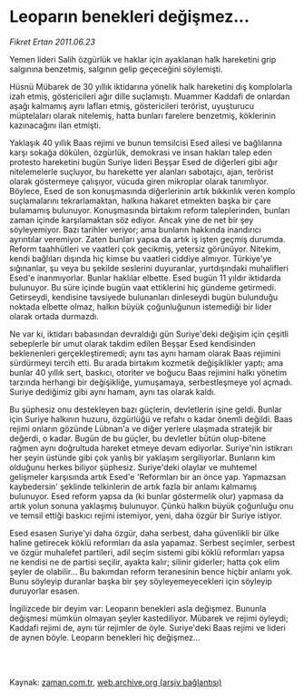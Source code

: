 # Leoparın benekleri değişmez...

*Fikret Ertan 2011.06.23*

<td class="columnist-detail">
<p>Yemen lideri Salih özgürlük ve haklar için ayaklanan halk hareketini grip salgınına benzetmiş, salgının gelip geçeceğini söylemişti.</p>
<p>
<div id="haberMetinDiv">
<p>Hüsnü Mübarek de 30 yıllık iktidarına yönelik halk hareketini dış komplolarla izah etmiş, göstericileri ağır dille suçlamıştı. Muammer Kaddafi de onlardan aşağı kalmamış aynı lafları etmiş, göstericileri terörist, uyuşturucu müptelaları olarak nitelemiş, hatta bunları farelere benzetmiş, köklerinin kazınacağını ilan etmişti.
<p>Yaklaşık 40 yıllık Baas rejimi ve bunun temsilcisi Esed ailesi ve bağlılarına karşı sokağa dökülen, özgürlük, demokrasi ve insan hakları talep eden protesto hareketini bugün Suriye lideri Beşşar Esed de diğerleri gibi ağır nitelemelerle suçluyor, bu harekette yer alanları sabotajcı, ajan, terörist olarak göstermeye çalışıyor, vücuda giren mikroplar olarak tanımlıyor. Böylece, Esed de son konuşmasında diğerlerinin artık bıkkınlık veren komplo suçlamalarını tekrarlamaktan, halkına hakaret etmekten başka bir çare bulamamış bulunuyor. Konuşmasında birtakım reform taleplerinden, bunları zaman içinde karşılamaktan söz ediyor. Ancak yine de net bir şey söyleyemiyor. Bazı tarihler veriyor; ama bunların hakkında inandırıcı ayrıntılar veremiyor. Zaten bunları yapsa da artık iş işten geçmiş durumda. Reform taahhütleri ve vaatleri çok gecikmiş, yetersiz görünüyor. Nitekim, kendi bağlıları dışında hiç kimse bu vaatleri ciddiye almıyor. Türkiye'ye sığınanlar, şu veya bu şekilde seslerini duyuranlar, yurtdışındaki muhalifleri Esed'e inanmıyorlar. Bunlar haklılar elbette. Esed bugün 11 yıldır iktidarda bulunuyor. Bu süre içinde bugün vaat ettiklerini hiç gündeme getirmedi. Getirseydi, kendisine tavsiyede bulunanları dinleseydi bugün bulunduğu noktada elbette olmaz, halkın büyük çoğunluğunun istemediği bir lider olarak ortada durmazdı.
<p>Ne var ki, iktidarı babasından devraldığı gün Suriye'deki değişim için çeşitli sebeplerle bir umut olarak takdim edilen Beşşar Esed kendisinden beklenenleri gerçekleştiremedi; aynı tas aynı hamam olarak Baas rejimini sürdürmeyi tercih etti. Bu arada birtakım kozmetik değişiklikler yaptı; ama bunlar 40 yıllık sert, baskıcı, otoriter ve boğucu Baas rejimini halkı yönetim tarzında herhangi bir değişikliğe, yumuşamaya, serbestleşmeye yol açmadı. Suriye dediğimiz gibi aynı hamam, aynı tas olarak kaldı.
<p> Bu şüphesiz onu destekleyen bazı güçlerin, devletlerin işine geldi. Bunlar için Suriye halkının huzuru, özgürlüğü ve refahı o kadar önemli değildi. Baas rejimi onların gözünde Lübnan'a ve diğer yerlere ulaşmada stratejik bir değerdi, o kadar. Bugün de bu güçler, bu devletler bütün olup-bitene rağmen aynı doğrultuda hareket etmeye devam ediyorlar. Suriye'nin istikrarı her şeyin üstünde gibi çok yanlış bir yaklaşım sergiliyorlar. Bunların kim olduğunu herkes biliyor şüphesiz. Suriye'deki olaylar ve muhtemel gelişmeler karşısında artık Esed'e 'Reformları bir an önce yap. Yapmazsan kaybedersin' şeklinde telkinlerin de artık fazla bir anlamı kalmamış bulunuyor. Esed reform yapsa da (ki bunlar göstermelik olur) yapmasa da artık yolun sonuna yaklaşmış bulunuyor. Çünkü halkın büyük çoğunluğu onu ve temsil ettiği baskıcı rejimi istemiyor, yeni, daha özgür bir Suriye istiyor.
<p>Esed esasen Suriye'yi daha özgür, daha serbest, daha güvenlikli bir ülke haline getirecek köklü reformları da asla yapamaz. Serbest seçimler, serbest ve özgür muhalefet partileri, adil seçim sistemi gibi köklü reformları yapsa ne kendisi ne de partisi seçilir, ayakta kalır; silinir giderler; hatta çok elim şeyler de olabilir... Bu bakımdan reform teranesinin bence hiçbir anlamı yok. Bunu söyleyip duranlar başka bir şey söyleyemeyecekleri için söyleyip duruyorlar esasen.
<p>İngilizcede bir deyim var: Leoparın benekleri asla değişmez. Bununla değişmesi mümkün olmayan şeyler kastediliyor. Mübarek ve rejimi öyleydi; Kaddafi rejimi de, aynı tür rejimler de öyle. Suriye'deki Baas rejimi ve lideri de aynen böyle. Leoparın benekleri hiç değişmez... </p></p></p></p></p></p></div>
</p>


<p><br>
		 </br></p></td>

Kaynak: [zaman.com.tr](http://zaman.com.tr/yazar.do?yazino=1150035), [web.archive.org (arşiv bağlantısı)](http://web.archive.org/web/20110913162419/http://www.zaman.com.tr:80/yazar.do?yazino=1150035)
